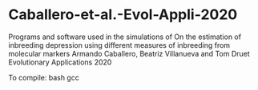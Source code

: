 # Caballero-et-al.-Evol-Appli-2020

Programs and software used in the simulations of 
On the estimation of inbreeding depression using different measures of inbreeding from molecular markers
Armando Caballero, Beatriz Villanueva and Tom Druet
Evolutionary Applications 2020

To compile: bash gcc
